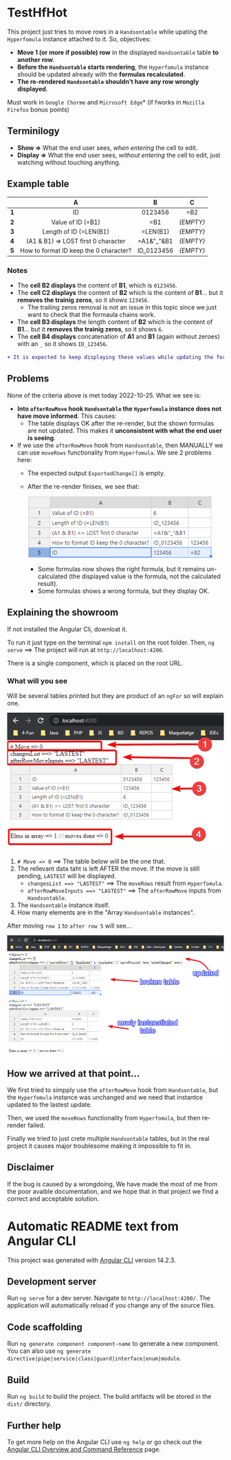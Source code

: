 # TestHfHot

This project just tries to move rows in a `Handsontable` while upating the `Hyperfomula` instance attached to it. So, objectives:
* **Move 1 (or more if possible) row** in the displayed `Handsontable` table **to another row**.
* **Before the `Handsontable` starts rendering**, the `Hyperfomula` instance should be updated already with the **formulas recalculated**.
* **The re-rendered `Handsontable` shouldn't have any row wrongly displayed**.

Must work in `Google Chorme` and `Microsoft Edge`* (if fworks in `Mozilla Firefox` bonus points)

## Terminilogy
* **Show =>** What the end user sees, *when entering* the cell to edit.
* **Display =>** What the end user sees, *without entering* the cell to edit, just watching without touching anything.

## Example table

|  | A | B | C |
| :---: | :---: | :---: | :---: |
| **1** | ID  | 0123456 | =B2 | 
| **2** | Value of ID (=B1)  | =B1  | *{EMPTY}* |
| **3** | Length of ID (=LEN(B1) | =LEN(B1) | *{EMPTY}* |
| **4** | (A1 & B1) => LOST first 0 character | =A1&"_"&B1 | *{EMPTY}* |
| **5** | How to format ID keep the 0 character? | ID_0123456 | *{EMPTY}* |

### Notes
* The **cell B2 displays** the content of **B1**, which is `0123456`.
* The **cell C2 displays** the content of **B2** which is the content of **B1**... but it **removes the trainig zeros**, so it shows `123456`.
    * The trailing zeros removal is not an issue in this topic since we just want to check that the formaula chains work.
* The **cell B3 displays** the length content of **B2** which is the content of **B1**... but it **removes the trainig zeros**, so it shows `6`.
* The **cell B4 displays** concatenation of **A1** and **B1** (again without zeroes) with an `_` so it shows `ID_123456`.

```diff
+ It is expected to keep displaying these values while updating the formula correctly while moving.
```

## Problems

None of the criteria above is met today 2022-10-25. What we see is:
* **Into `afterRowMove` hook `Handsontable` the `Hyperfomula` instance does not have move informed**. This causes:
    * The table displays OK after the re-render, but the shown formulas are not updated. This makes it **unconsistent with what the end user is seeing**.
* If we use the `afterRowMove` hook from `Handsontable`, then MANUALLY we can use `moveRows` functionality from `Hyperfomula`. We see 2 problems here:
    * The expected output `ExportedChange[]` is empty.
    * After the re-render finises, we see that:
    
        ![Fail render](docu/chrome_moved-row-1-to-the-end.png)

        * Some formulas now shows the right formula, but it remains un-calculated (the displayed value is the formula, not the calculated result).
        * Some formulas shows a wrong formula, but they display OK.

## Explaining the showroom

If not installed the Angular Cli, downloat it.

To run it just type on the terminal `npm install` on the root folder. Then, `ng serve` ==> The project will run at `http://localhost:4200`.

There is a single component, which is placed on the root URL.

### What will you see

Will be several tables printed but they are product of an `ngFor` so will explain one.

![Points explanation](docu/chrome_explain.png)

1. `# Move => 0` ==> The table below will be the one that.
2. The rellevant data taht is left AFTER the move. If the move is still pending, `LASTEST` will be displayed.
    * `changesList ==> "LASTEST"` ==> The `moveRows` result from `Hyperfomula`.
    * `afterRowMoveInputs ==> "LASTEST"` ==> The `afterRowMove` inputs from `Handsontable`.
3. The `Handsontable` instance itself.
4. How many elements are in the "Array `Handsontable` instances".

After moving `row 1` to `after row 5` will see...

![After moving row 1 to after 5](docu/chrome_explain_move1-to5.png)

## How we arrived at that point...

We first tried to simpply use the `afterRowMove` hook from `Handsontable`, but the `Hyperfomula` instance was unchanged and we need that instantce updated to the lastest update.

Then, we used the `moveRows` functionality from `Hyperfomula`, but then re-render failed.

Finally we tried to just crete multiple `Handsontable` tables, but in the real project it causes major troublesome making it impossible to fit in.

## Disclaimer

If the bug is caused by a wrongdoing, We have made the most of me from the poor avaible documentation, and we hope that in that project we find a correct and acceptable solution.

# Automatic README text from Angular CLI

This project was generated with [Angular CLI](https://github.com/angular/angular-cli) version 14.2.3.

## Development server

Run `ng serve` for a dev server. Navigate to `http://localhost:4200/`. The application will automatically reload if you change any of the source files.

## Code scaffolding

Run `ng generate component component-name` to generate a new component. You can also use `ng generate directive|pipe|service|class|guard|interface|enum|module`.

## Build

Run `ng build` to build the project. The build artifacts will be stored in the `dist/` directory.

## Further help

To get more help on the Angular CLI use `ng help` or go check out the [Angular CLI Overview and Command Reference](https://angular.io/cli) page.